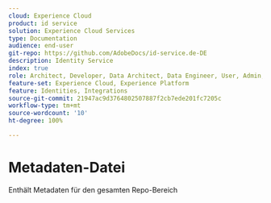```yaml
---
cloud: Experience Cloud
product: id service
solution: Experience Cloud Services
type: Documentation
audience: end-user
git-repo: https://github.com/AdobeDocs/id-service.de-DE
description: Identity Service
index: true
role: Architect, Developer, Data Architect, Data Engineer, User, Admin, Leader
feature-set: Experience Cloud, Experience Platform
feature: Identities, Integrations
source-git-commit: 21947ac9d3764802507887f2cb7ede201fc7205c
workflow-type: tm+mt
source-wordcount: '10'
ht-degree: 100%

---
```



# Metadaten-Datei

Enthält Metadaten für den gesamten Repo-Bereich